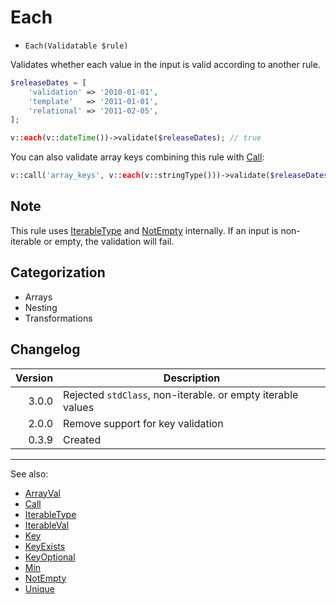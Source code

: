 # Each

- `Each(Validatable $rule)`

Validates whether each value in the input is valid according to another rule.

```php
$releaseDates = [
    'validation' => '2010-01-01',
    'template'   => '2011-01-01',
    'relational' => '2011-02-05',
];

v::each(v::dateTime())->validate($releaseDates); // true
```

You can also validate array keys combining this rule with [Call](Call.md):

```php
v::call('array_keys', v::each(v::stringType()))->validate($releaseDates); // true
```

## Note

This rule uses [IterableType](IterableType.md) and [NotEmpty](NotEmpty.md) internally. If an input is non-iterable or
empty, the validation will fail.

## Categorization

- Arrays
- Nesting
- Transformations

## Changelog

| Version | Description                                                 |
|--------:|-------------------------------------------------------------|
|   3.0.0 | Rejected `stdClass`, non-iterable. or empty iterable values |
|   2.0.0 | Remove support for key validation                           |
|   0.3.9 | Created                                                     |

***
See also:

- [ArrayVal](ArrayVal.md)
- [Call](Call.md)
- [IterableType](IterableType.md)
- [IterableVal](IterableVal.md)
- [Key](Key.md)
- [KeyExists](KeyExists.md)
- [KeyOptional](KeyOptional.md)
- [Min](Min.md)
- [NotEmpty](NotEmpty.md)
- [Unique](Unique.md)
